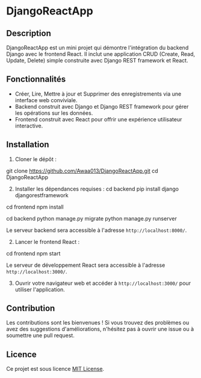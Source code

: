 # DjangoReactApp

## Description

DjangoReactApp est un mini projet qui démontre l'intégration du backend Django avec le frontend React. Il inclut une application CRUD (Create, Read, Update, Delete) simple construite avec Django REST framework et React.

## Fonctionnalités

- Créer, Lire, Mettre à jour et Supprimer des enregistrements via une interface web conviviale.
- Backend construit avec Django et Django REST framework pour gérer les opérations sur les données.
- Frontend construit avec React pour offrir une expérience utilisateur interactive.

## Installation

1. Cloner le dépôt :

git clone https://github.com/Awaa013/DjangoReactApp.git
cd DjangoReactApp

2. Installer les dépendances requises :
cd backend
pip install django djangorestframework

cd frontend
npm install

cd backend
python manage.py migrate
python manage.py runserver

Le serveur backend sera accessible à l'adresse `http://localhost:8000/`.

2. Lancer le frontend React :

cd frontend
npm start

Le serveur de développement React sera accessible à l'adresse `http://localhost:3000/`.

3. Ouvrir votre navigateur web et accéder à `http://localhost:3000/` pour utiliser l'application.

## Contribution

Les contributions sont les bienvenues ! Si vous trouvez des problèmes ou avez des suggestions d'améliorations, n'hésitez pas à ouvrir une issue ou à soumettre une pull request.

## Licence

Ce projet est sous licence [MIT License](LICENSE).

